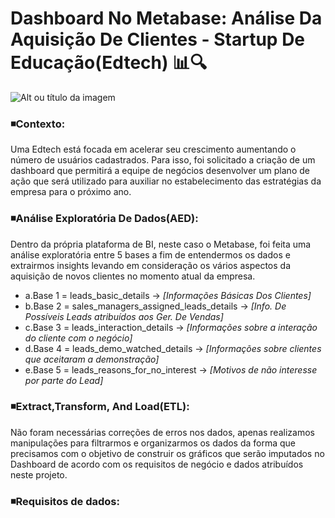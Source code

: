 # Dashboard No Metabase: Análise Da Aquisição De Clientes - Startup De Educação(Edtech) 📊🔍
![Alt ou título da imagem](https://github.com/Philippeizidorio/Analiseclientes_Edtech/assets/145637595/f7210ed3-a01e-4221-900a-4dc36a6b22d9)

### ◾Contexto: 

Uma Edtech está focada em acelerar seu crescimento aumentando o número de usuários cadastrados. Para isso, foi solicitado a criação de um dashboard que permitirá a equipe de
negócios desenvolver um plano de ação que será utilizado para auxiliar no estabelecimento das estratégias da empresa para o próximo ano.

### ◾Análise Exploratória De Dados(AED): 

Dentro da própria plataforma de BI, neste caso o Metabase, foi feita uma análise exploratória entre 5 bases a fim de entendermos os dados e extrairmos insights levando em consideração os vários aspectos da aquisição de novos clientes no momento atual da empresa.
- a.Base 1 = leads_basic_details → _[Informações Básicas Dos Clientes]_
- b.Base 2 = sales_managers_assigned_leads_details → _[Info. De Possíveis Leads atribuídos aos Ger. De Vendas]_
- c.Base 3 = leads_interaction_details → _[Informações sobre a interação do cliente com o negócio]_
- d.Base 4 = leads_demo_watched_details → _[Informações sobre clientes que aceitaram a demonstração]_
- e.Base 5 = leads_reasons_for_no_interest → _[Motivos de não interesse por parte do Lead]_

### ◾Extract,Transform, And Load(ETL): 

Não foram necessárias correções de erros nos dados, apenas realizamos manipulações para filtrarmos e organizarmos os dados da forma que precisamos com o objetivo de construir os gráficos que serão imputados no Dashboard de acordo com os requisitos de negócio e dados atribuídos neste projeto. 

### ◾Requisitos de dados: 
